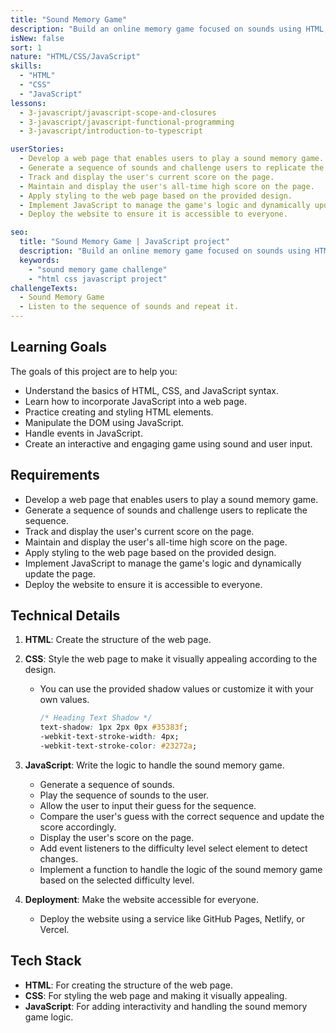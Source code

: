 ```yaml
---
title: "Sound Memory Game"
description: "Build an online memory game focused on sounds using HTML, CSS, and JavaScript to improve your web development abilities. Practice HTML and CSS syntax while implementing JavaScript features to craft an engaging memory-matching experience."
isNew: false
sort: 1
nature: "HTML/CSS/JavaScript"
skills:
  - "HTML"
  - "CSS"
  - "JavaScript"
lessons:
  - 3-javascript/javascript-scope-and-closures
  - 3-javascript/javascript-functional-programming
  - 3-javascript/introduction-to-typescript

userStories:
  - Develop a web page that enables users to play a sound memory game.
  - Generate a sequence of sounds and challenge users to replicate the sequence.
  - Track and display the user's current score on the page.
  - Maintain and display the user's all-time high score on the page.
  - Apply styling to the web page based on the provided design.
  - Implement JavaScript to manage the game's logic and dynamically update the page.
  - Deploy the website to ensure it is accessible to everyone.

seo:
  title: "Sound Memory Game | JavaScript project"
  description: "Build an online memory game focused on sounds using HTML, CSS, and JavaScript to improve your web development abilities. Practice HTML and CSS syntax while implementing JavaScript features to craft an engaging memory-matching experience."
  keywords:
    - "sound memory game challenge"
    - "html css javascript project"
challengeTexts:
  - Sound Memory Game
  - Listen to the sequence of sounds and repeat it.
---
```


## Learning Goals

The goals of this project are to help you:

- Understand the basics of HTML, CSS, and JavaScript syntax.
- Learn how to incorporate JavaScript into a web page.
- Practice creating and styling HTML elements.
- Manipulate the DOM using JavaScript.
- Handle events in JavaScript.
- Create an interactive and engaging game using sound and user input.

## Requirements

- Develop a web page that enables users to play a sound memory game.
- Generate a sequence of sounds and challenge users to replicate the sequence.
- Track and display the user's current score on the page.
- Maintain and display the user's all-time high score on the page.
- Apply styling to the web page based on the provided design.
- Implement JavaScript to manage the game's logic and dynamically update the page.
- Deploy the website to ensure it is accessible to everyone.

## Technical Details

1. **HTML**: Create the structure of the web page.

2. **CSS**: Style the web page to make it visually appealing according to the design.

   - You can use the provided shadow values or customize it with your own values.

     ```css
     /* Heading Text Shadow */
     text-shadow: 1px 2px 0px #35383f;
     -webkit-text-stroke-width: 4px;
     -webkit-text-stroke-color: #23272a;
     ```

3. **JavaScript**: Write the logic to handle the sound memory game.

   - Generate a sequence of sounds.
   - Play the sequence of sounds to the user.
   - Allow the user to input their guess for the sequence.
   - Compare the user's guess with the correct sequence and update the score accordingly.
   - Display the user's score on the page.
   - Add event listeners to the difficulty level select element to detect changes.
   - Implement a function to handle the logic of the sound memory game based on the selected difficulty level.

4. **Deployment**: Make the website accessible for everyone.
   - Deploy the website using a service like GitHub Pages, Netlify, or Vercel.

## Tech Stack

- **HTML**: For creating the structure of the web page.
- **CSS**: For styling the web page and making it visually appealing.
- **JavaScript**: For adding interactivity and handling the sound memory game logic.
